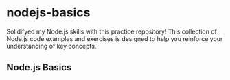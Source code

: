 # nodejs-basics
Solidifyed my Node.js skills with this practice repository! This collection of Node.js code examples and exercises is designed to help you reinforce your understanding of key concepts.

<h2>Node.js Basics</h2>
